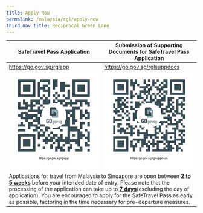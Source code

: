 ```yaml
---
title: Apply Now
permalink: /malaysia/rgl/apply-now
third_nav_title: Reciprocal Green Lane
---
```


<table>
  <thead>
    <tr>
      <th>SafeTravel Pass Application</th>
      <th>Submission of Supporting Documents for SafeTravel Pass Application</th>
    </tr>
  </thead>
  <tbody>
    <tr>
      <td width="50%"><a href="https://go.gov.sg/rglapp">https://go.gov.sg/rglapp</a></td>
      <td width="50%"><a href="https://go.gov.sg/rglsuppdocs">https://go.gov.sg/rglsuppdocs</a></td>
    </tr>
    <tr>
      <td><a href="https://go.gov.sg/rglapp"><img src="/images/qr-rglapp.png" alt="https://go.gov.sg/rglapp" title="https://go.gov.sg/rglapp"></a></td>
      <td><a href="https://go.gov.sg/rglsuppdocs"><img src="/images/qr-rglsuppdocs.png" alt="https://go.gov.sg/rglsuppdocs" title="https://go.gov.sg/rglsuppdocs"></a></td>
    </tr>
    <tr>
      <td colspan="2">Applications for travel from Malaysia to Singapore are open between <b><u>2 to 5 weeks</u></b> before your intended date of entry. Please note that the processing of the application can take up to <b><u>7 days</u></b>(excluding the day of application). You are encouraged to apply for the SafeTravel Pass as early as possible, factoring in the time necessary for pre-departure measures.</td>
    </tr>
  </tbody>
</table>




 

 
